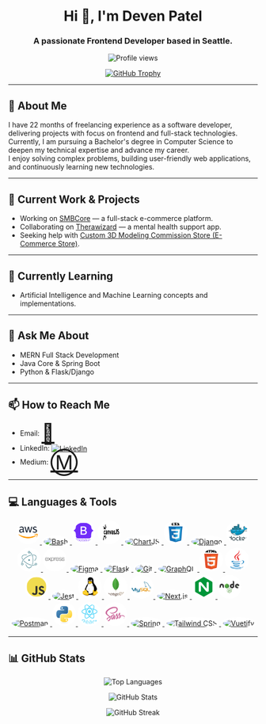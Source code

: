 <h1 align="center">Hi 👋, I'm Deven Patel</h1>
<h3 align="center">A passionate Frontend Developer based in Seattle.</h3>

<p align="center">
  <img src="https://komarev.com/ghpvc/?username=devenpatel19&label=Profile%20views&color=0e75b6&style=flat" alt="Profile views" />
</p>

<p align="center">
  <a href="https://github.com/ryo-ma/github-profile-trophy">
    <img src="https://github-profile-trophy.vercel.app/?username=devenpatel19" alt="GitHub Trophy" />
  </a>
</p>

---

## 🚀 About Me

I have 22 months of freelancing experience as a software developer, delivering projects with focus on frontend and full-stack technologies.  
Currently, I am pursuing a Bachelor's degree in Computer Science to deepen my technical expertise and advance my career.  
I enjoy solving complex problems, building user-friendly web applications, and continuously learning new technologies.

---

## 🔭 Current Work & Projects

- Working on [SMBCore](https://github.com/DevenPatel19/store) — a full-stack e-commerce platform.  
- Collaborating on [Therawizard](https://github.com/DevenPatel19/therawizard) — a mental health support app.  
- Seeking help with [Custom 3D Modeling Commission Store (E-Commerce Store)](https://github.com/DevenPatel19/store).

---

## 🌱 Currently Learning

- Artificial Intelligence and Machine Learning concepts and implementations.

---

## 💬 Ask Me About

- MERN Full Stack Development  
- Java Core & Spring Boot  
- Python & Flask/Django  

---

## 📫 How to Reach Me

- Email: <a href="mailto:deven.h.j.patel@gmail.com" style="font-size: 40px; line-height: 40px; vertical-align: middle;">📧</a>
- LinkedIn: <a href="https://www.linkedin.com/in/devenhjpatel/"><img src="https://github.com/user-attachments/assets/35de3fce-06ba-4c37-b1d9-e16d650a28fa" alt="LinkedIn" width="40" style="vertical-align: middle;"></a>
- Medium: <a href="https://medium.com/@deven.h.j.patel" style="font-size: 40px; line-height: 40px; vertical-align: middle;">Ⓜ️</a>

---

## 💻 Languages & Tools

<p align="center">
  <p align="center">
  <a href="https://aws.amazon.com" target="_blank" rel="noreferrer">
    <img src="https://raw.githubusercontent.com/devicons/devicon/master/icons/amazonwebservices/amazonwebservices-original-wordmark.svg" alt="AWS" width="40" height="40" style="background:#fff; border-radius:50%; padding:4px;" />
  </a>
  <a href="https://www.gnu.org/software/bash/" target="_blank" rel="noreferrer">
    <img src="https://www.vectorlogo.zone/logos/gnu_bash/gnu_bash-icon.svg" alt="Bash" width="40" height="40" style="background:#fff; border-radius:50%; padding:4px;" />
  </a>
  <a href="https://getbootstrap.com" target="_blank" rel="noreferrer">
    <img src="https://raw.githubusercontent.com/devicons/devicon/master/icons/bootstrap/bootstrap-plain-wordmark.svg" alt="Bootstrap" width="40" height="40" style="background:#fff; border-radius:50%; padding:4px;" />
  </a>
  <a href="https://canvasjs.com" target="_blank" rel="noreferrer">
    <img src="https://raw.githubusercontent.com/Hardik0307/Hardik0307/master/assets/canvasjs-charts.svg" alt="CanvasJS" width="40" height="40" style="background:#fff; border-radius:50%; padding:4px;" />
  </a>
  <a href="https://www.chartjs.org" target="_blank" rel="noreferrer">
    <img src="https://www.chartjs.org/media/logo-title.svg" alt="ChartJS" width="40" height="40" style="background:#fff; border-radius:50%; padding:4px;" />
  </a>
  <a href="https://www.w3schools.com/css/" target="_blank" rel="noreferrer">
    <img src="https://raw.githubusercontent.com/devicons/devicon/master/icons/css3/css3-original-wordmark.svg" alt="CSS3" width="40" height="40" style="background:#fff; border-radius:50%; padding:4px;" />
  </a>
  <a href="https://www.djangoproject.com/" target="_blank" rel="noreferrer">
    <img src="https://cdn.worldvectorlogo.com/logos/django.svg" alt="Django" width="40" height="40" style="background:#fff; border-radius:50%; padding:4px;" />
  </a>
  <a href="https://www.docker.com/" target="_blank" rel="noreferrer">
    <img src="https://raw.githubusercontent.com/devicons/devicon/master/icons/docker/docker-original-wordmark.svg" alt="Docker" width="40" height="40" style="background:#fff; border-radius:50%; padding:4px;" />
  </a>
  <a href="https://www.electronjs.org" target="_blank" rel="noreferrer">
    <img src="https://raw.githubusercontent.com/devicons/devicon/master/icons/electron/electron-original.svg" alt="Electron" width="40" height="40" style="background:#fff; border-radius:50%; padding:4px;" />
  </a>
  <a href="https://expressjs.com" target="_blank" rel="noreferrer">
    <img src="https://raw.githubusercontent.com/devicons/devicon/master/icons/express/express-original-wordmark.svg" alt="Express" width="40" height="40" style="background:#fff; border-radius:50%; padding:4px;" />
  </a>
  <a href="https://www.figma.com/" target="_blank" rel="noreferrer">
    <img src="https://www.vectorlogo.zone/logos/figma/figma-icon.svg" alt="Figma" width="40" height="40" style="background:#fff; border-radius:50%; padding:4px;" />
  </a>
  <a href="https://flask.palletsprojects.com/" target="_blank" rel="noreferrer">
    <img src="https://www.vectorlogo.zone/logos/pocoo_flask/pocoo_flask-icon.svg" alt="Flask" width="40" height="40" style="background:#fff; border-radius:50%; padding:4px;" />
  </a>
  <a href="https://git-scm.com/" target="_blank" rel="noreferrer">
    <img src="https://www.vectorlogo.zone/logos/git-scm/git-scm-icon.svg" alt="Git" width="40" height="40" style="background:#fff; border-radius:50%; padding:4px;" />
  </a>
  <a href="https://graphql.org" target="_blank" rel="noreferrer">
    <img src="https://www.vectorlogo.zone/logos/graphql/graphql-icon.svg" alt="GraphQL" width="40" height="40" style="background:#fff; border-radius:50%; padding:4px;" />
  </a>
  <a href="https://www.w3.org/html/" target="_blank" rel="noreferrer">
    <img src="https://raw.githubusercontent.com/devicons/devicon/master/icons/html5/html5-original-wordmark.svg" alt="HTML5" width="40" height="40" style="background:#fff; border-radius:50%; padding:4px;" />
  </a>
  <a href="https://www.java.com" target="_blank" rel="noreferrer">
    <img src="https://raw.githubusercontent.com/devicons/devicon/master/icons/java/java-original.svg" alt="Java" width="40" height="40" style="background:#fff; border-radius:50%; padding:4px;" />
  </a>
  <a href="https://developer.mozilla.org/en-US/docs/Web/JavaScript" target="_blank" rel="noreferrer">
    <img src="https://raw.githubusercontent.com/devicons/devicon/master/icons/javascript/javascript-original.svg" alt="JavaScript" width="40" height="40" style="background:#fff; border-radius:50%; padding:4px;" />
  </a>
  <a href="https://jestjs.io" target="_blank" rel="noreferrer">
    <img src="https://www.vectorlogo.zone/logos/jestjsio/jestjsio-icon.svg" alt="Jest" width="40" height="40" style="background:#fff; border-radius:50%; padding:4px;" />
  </a>
  <a href="https://www.linux.org/" target="_blank" rel="noreferrer">
    <img src="https://raw.githubusercontent.com/devicons/devicon/master/icons/linux/linux-original.svg" alt="Linux" width="40" height="40" style="background:#fff; border-radius:50%; padding:4px;" />
  </a>
  <a href="https://www.mongodb.com/" target="_blank" rel="noreferrer">
    <img src="https://raw.githubusercontent.com/devicons/devicon/master/icons/mongodb/mongodb-original-wordmark.svg" alt="MongoDB" width="40" height="40" style="background:#fff; border-radius:50%; padding:4px;" />
  </a>
  <a href="https://www.mysql.com/" target="_blank" rel="noreferrer">
    <img src="https://raw.githubusercontent.com/devicons/devicon/master/icons/mysql/mysql-original-wordmark.svg" alt="MySQL" width="40" height="40" style="background:#fff; border-radius:50%; padding:4px;" />
  </a>
  <a href="https://nextjs.org/" target="_blank" rel="noreferrer">
    <img src="https://cdn.worldvectorlogo.com/logos/nextjs-2.svg" alt="Next.js" width="40" height="40" style="background:#fff; border-radius:50%; padding:4px;" />
  </a>
  <a href="https://www.nginx.com" target="_blank" rel="noreferrer">
    <img src="https://raw.githubusercontent.com/devicons/devicon/master/icons/nginx/nginx-original.svg" alt="NGINX" width="40" height="40" style="background:#fff; border-radius:50%; padding:4px;" />
  </a>
  <a href="https://nodejs.org" target="_blank" rel="noreferrer">
    <img src="https://raw.githubusercontent.com/devicons/devicon/master/icons/nodejs/nodejs-original-wordmark.svg" alt="Node.js" width="40" height="40" style="background:#fff; border-radius:50%; padding:4px;" />
  </a>
  <a href="https://postman.com" target="_blank" rel="noreferrer">
    <img src="https://www.vectorlogo.zone/logos/getpostman/getpostman-icon.svg" alt="Postman" width="40" height="40" style="background:#fff; border-radius:50%; padding:4px;" />
  </a>
  <a href="https://www.python.org" target="_blank" rel="noreferrer">
    <img src="https://raw.githubusercontent.com/devicons/devicon/master/icons/python/python-original.svg" alt="Python" width="40" height="40" style="background:#fff; border-radius:50%; padding:4px;" />
  </a>
  <a href="https://reactjs.org/" target="_blank" rel="noreferrer">
    <img src="https://raw.githubusercontent.com/devicons/devicon/master/icons/react/react-original-wordmark.svg" alt="React" width="40" height="40" style="background:#fff; border-radius:50%; padding:4px;" />
  </a>
  <a href="https://sass-lang.com" target="_blank" rel="noreferrer">
    <img src="https://raw.githubusercontent.com/devicons/devicon/master/icons/sass/sass-original.svg" alt="Sass" width="40" height="40" style="background:#fff; border-radius:50%; padding:4px;" />
  </a>
  <a href="https://spring.io/" target="_blank" rel="noreferrer">
    <img src="https://www.vectorlogo.zone/logos/springio/springio-icon.svg" alt="Spring" width="40" height="40" style="background:#fff; border-radius:50%; padding:4px;" />
  </a>
  <a href="https://tailwindcss.com/" target="_blank" rel="noreferrer">
    <img src="https://www.vectorlogo.zone/logos/tailwindcss/tailwindcss-icon.svg" alt="Tailwind CSS" width="40" height="40" style="background:#fff; border-radius:50%; padding:4px;" />
  </a>
  <a href="https://vuetifyjs.com/en/" target="_blank" rel="noreferrer">
    <img src="https://bestofjs.org/logos/vuetify.svg" alt="Vuetify" width="40" height="40" style="background:#fff; border-radius:50%; padding:4px;" />
  </a>
</p>

</p>

---

## 📊 GitHub Stats

<p align="center">
  <img src="https://github-readme-stats.vercel.app/api/top-langs?username=devenpatel19&show_icons=true&locale=en&layout=compact" alt="Top Languages" />
</p>

<p align="center">
  <img src="https://github-readme-stats.vercel.app/api?username=devenpatel19&show_icons=true&locale=en" alt="GitHub Stats" />
</p>

<p align="center">
  <img src="https://github-readme-streak-stats.herokuapp.com/?user=devenpatel19" alt="GitHub Streak" />
</p>
